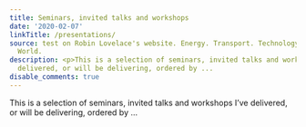 ```yaml
---
title: Seminars, invited talks and workshops
date: '2020-02-07'
linkTitle: /presentations/
source: test on Robin Lovelace's website. Energy. Transport. Technology. Change the
  World.
description: <p>This is a selection of seminars, invited talks and workshops I&rsquo;ve
  delivered, or will be delivering, ordered by ...
disable_comments: true
---
```

<p>This is a selection of seminars, invited talks and workshops I&rsquo;ve delivered, or will be delivering, ordered by ...